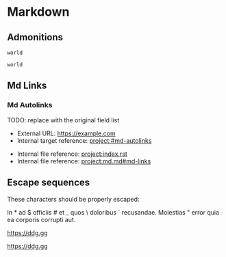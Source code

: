 # Markdown

## Admonitions

```{admonition} title
world
```

```{tip}
world
```

## Md Links

### Md Autolinks

TODO: replace with the original field list

-   External URL: <https://example.com>
-   Internal target reference: <project:#md-autolinks>
<!---   Internal file reference: <project:../index.rst>-->
-   Internal file reference: <project:index.rst>
-   Internal file reference: <project:md.md#md-links>
<!---   Internal file -> heading reference: <project:../index.md#-get-started>-->
<!---   Downloadable file: <path:example.txt>-->
<!---   Intersphinx reference: <inv:sphinx:std#index>-->

## Escape sequences

These characters should be properly escaped:

In \* ad \$ officiis # et \_ quos \ doloribus \` recusandae.
Molestias " error	quia ea corporis corrupti aut.

https://ddg.gg

<https://ddg.gg>
